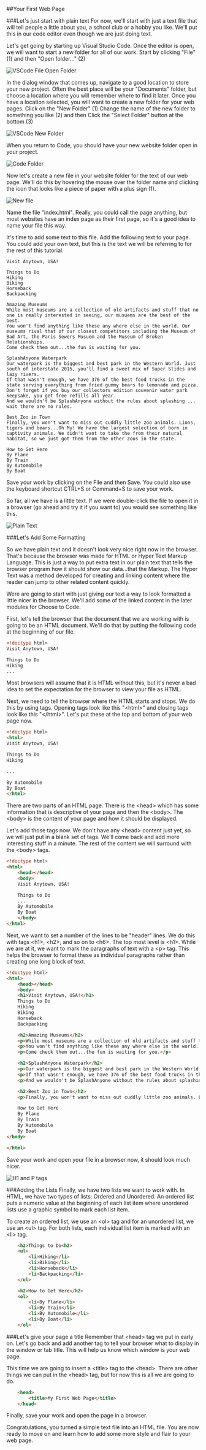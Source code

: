 ﻿##Your First Web Page

###Let's just start with plain text
For now, we'll start with just a text file that will tell people a little about you, a school club or a hobby you like. We'll put this in our code editor even though we are just doing text.

Let's get going by starting up Visual Studio Code. Once the editor is open, we will want to start a new folder for all of our work. Start by clicking "File" (1) and then "Open folder..." (2)

![VSCode File Open Folder](images/vscode-file-open-folder.png?raw=true)

In the dialog window that comes up, navigate to a good location to store your new project. Often the best place will be your "Documents" folder, but choose a location where you will remember where to find it later. Once you have a location selected, you will want to create a new folder for your web pages. Click on the "New Folder" (1) Change the name of the new folder to something you like (2) and then Click the "Select Folder" button at the bottom (3)

![VSCode New Folder](images/vscode-new-folder.png?raw=true)

When you return to Code, you should have your new website folder open in your project.

![Code Folder](images/code-folder.png?raw=true)

Now let's create a new file in your website folder for the text of our web page. We'll do this by hovering the mouse over the folder name and clicking the icon that looks like a piece of paper with a plus sign (1).

![New file](images/new-file.png?raw=true)

Name the file "index.html". Really, you could call the page anything, but most websites have an index page as their first page, so it's a good idea to name your file this way.

It's time to add some text to this file. Add the following text to your page. You could add your own text, but this is the text we will be referring to for the rest of this tutorial.

````Text
Visit Anytown, USA!

Things to Do
Hiking
Biking
Horseback
Backpacking

Amazing Museums
While most museums are a collection of old artifacts and stuff that no one is really interested in seeing, our musuems are the best of the best.
You won't find anything like these any where else in the world. Our museums rival that of our closest competitors including the Museum of Bad Art, the Paris Sewers Musuem and the Museum of Broken Relationships.
Come check them out...the fun is waiting for you.
 
SplashAnyone Waterpark
Our waterpark is the biggest and best park in the Western World. Just south of interstate 2015, you'll find a sweet mix of Super Slides and lazy rivers.
If that wasn't enough, we have 376 of the best food trucks in the state serving everything from fried gummy bears to lemonade and pizza. Don't forget if you buy our collectors edition souvenir water park keepsake, you get free refills all year.
And we wouldn't be SplashAnyone without the rules about splashing ... wait there are no rules.

Best Zoo in Town
Finally, you won't want to miss out cuddly little zoo animals. Lions, tigers and bears...Oh My! We have the largest selection of born in captivity animals. We didn't want to take the from their natural habitat, so we just got them from the other zoos in the state.

How to Get Here
By Plane
By Train
By Automobile
By Boat

````

Save your work by clicking on the File and then Save. You could also use the keyboard shortcut CTRL+S or Command+S to save your work.

So far, all we have is a little text. If we were double-click the file to open it in a browser (go ahead and try it if you want to) you would see something like this.

![Plain Text](images/plain-text.png?raw=true)

###Let's Add Some Formatting

So we have plain text and it doesn't look very nice right now in the browser. That's because the browser was made for HTML or Hyper Text Markup Language. This is just a way to put extra text in our plain text that tells the browser program how it should show our data...that the Markup. The Hyper Text was a method developed for creating and linking content where the reader can jump to other related content quickly.

Were are going to start with just giving our text a way to look formatted a little nicer in the browser. We'll add some of the linked content in the later modules for Choose to Code.

First, let's tell the browser that the document that we are working with is going to be an HTML document. We'll do that by putting the following code at the beginning of our file.

<!-- mark:1 -->
````HTML
<!doctype html>
Visit Anytown, USA!

Things to Do
Hiking
...
````

Most browsers will assume that it is HTML without this, but it's never a bad idea to set the expectation for the browser to view your file as HTML.

Next, we need to tell the browser where the HTML starts and stops. We do this by using tags. Opening tags look like this "\<html>" and closing tags look like this "\</html>". Let's put these at the top and bottom of your web page now.

<!-- mark:2,12 -->
````HTML
<!doctype html>
<html>
Visit Anytown, USA!

Things to Do
Hiking

...

By Automobile
By Boat
</html>
````

There are two parts of an HTML page. There is the \<head> which has some information that is descriptive of your page and then the \<body>. The \<body> is the content of your page and how it should be displayed.

Let's add those tags now. We don't have any \<head> content just yet, so we will just put in a blank set of tags. We'll come back and add more interesting stuff in a minute. The rest of the content we will surround with the \<body> tags.

<!-- mark:3,4,11 -->
````HTML
<!doctype html>
<html>
	<head></head>
	<body>
	Visit Anytown, USA!

	Things to Do
	...
	By Automobile
	By Boat
	</body>
</html>
````

Next, we want to set a number of the lines to be "header" lines. We do this with tags \<h1>, \<h2>, and so on to \<h6>. The top most level is \<h1>. While we are at it, we want to mark the paragraphs of text with a \<p> tag. This helps the browser to format these as individual paragraphs rather than creating one long block of text.

<!-- mark: 5,12-23 -->
````HTML
<!doctype html>
<html>
	<head></head>
	<body>
	<h1>Visit Anytown, USA!</h1> 
	Things to Do 
	Hiking 
	Biking 
	Horseback 
	Backpacking

	<h2>Amazing Museums</h2>
	<p>While most museums are a collection of old artifacts and stuff that no one is really interested in seeing, our musuems are the best of the best.</p>
	<p>You won't find anything like these any where else in the world. Our museums rival that of our closest competitors including the Museum of Bad Art, the Paris Sewers Musuem and the Museum of Broken Relationships.</p>
	<p>Come check them out...the fun is waiting for you.</p>

	<h2>SplashAnyone Waterpark</h2>
	<p>Our waterpark is the biggest and best park in the Western World. Just south of interstate 2015, you'll find a sweet mix of Super Slides and lazy rivers.</p>
	<p>If that wasn't enough, we have 376 of the best food trucks in the state serving everything from fried gummy bears to lemonade and pizza. Don't forget if you buy our collectors edition souvenir water park keepsake, you get free refills all year.</p>
	<p>And we wouldn't be SplashAnyone without the rules about splashing ... wait there are no rules.</p>

	<h2>Best Zoo in Town</h2>
	<p>Finally, you won't want to miss out cuddly little zoo animals. Lions, tigers and bears...Oh My! We have the largest selection of born in captivity animals. We didn't want to take the from their natural habitat, so we just got them from the other zoos in the state.</p>

	How to Get Here 
	By Plane 
	By Train 
	By Automobile 
	By Boat
</body>

</html>
````

Save your work and open your file in a browser now, it should look much nicer.

![H1 and P tags](images/h1-and-p-tags.png?raw=true)

###Adding the Lists
Finally, we have two lists we want to work with. In HTML, we have two types of lists: Ordered and Unordered. An ordered list puts a numeric value at the beginning of each list item where unordered lists use a graphic symbol to mark each list item.

To create an ordered list, we use an \<ol> tag and for an unordered list, we use an \<ul> tag. For both lists, each individual list item is marked with an \<li> tag.

````HTML
	<h2>Things to Do<h2> 
	<ul>
		<li>Hiking</li>
		<li>Biking</li>
		<li>Horseback</li>
		<li>Backpacking</li>
	</ul>
````

````HTML
	<h2>How to Get Here</h2>
	<ol>
		<li>By Plane</li>
		<li>By Train</li>
		<li>By Automobile</li>
		<li>By Boat</li>
	</ol>
````

###Let's give your page a title
Remember that \<head> tag we put in early on. Let's go back and add another tag to tell your browser what to display in the window or tab title. This will help us know which window is your web page.

This time we are going to insert a \<title> tag to the \<head>. There are other things we can put in the \<head> tag, but for now this is all we are going to do.

<!-- mark:4 -->
````HTML
	<head>
		<title>My First Web Page</title>
	</head>
````

Finally, save your work and open the page in a browser.

Congratulations, you turned a simple text file into an HTML file. You are now ready to move on and learn how to add some more style and flair to your web page.